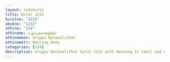 ```yaml
---
layout: indikural
title: Kural 1232
kuralno: "1232"
abskno: "1232"
athino: "124"
athiname: உறுப்புநலனழிதல்
athinameen: Uruppu Nalanalithal
athinametr: Wasting Away
categories: [124]
description: Uruppu Nalanalithal kural 1232 with meaning in tamil and english 
---
```


